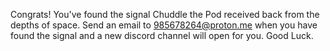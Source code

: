 Congrats! 
You've found the signal Chuddle the Pod received back from the depths of space.
Send an email to 985678264@proton.me when you have found the signal and a new discord channel will open for you.
Good Luck.
